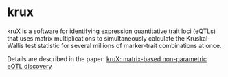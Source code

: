 # krux

kruX is a software  for identifying expression quantitative trait loci (eQTLs) that uses matrix multiplications to simultaneously calculate the Kruskal-Wallis test statistic for several millions of marker-trait combinations at once.

Details are described in the paper: [kruX: matrix-based non-parametric eQTL discovery](https://bmcbioinformatics.biomedcentral.com/articles/10.1186/1471-2105-15-11)
